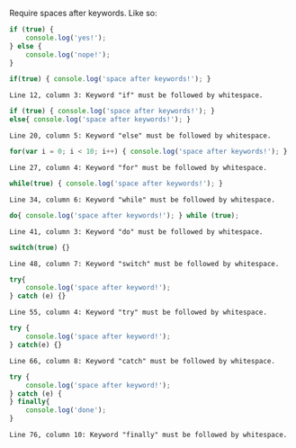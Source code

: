 Require spaces after keywords. Like so:

```js
if (true) {
    console.log('yes!');
} else {
    console.log('nope!');
}
```

```js
if(true) { console.log('space after keywords!'); }
```
```output
Line 12, column 3: Keyword "if" must be followed by whitespace.
```

```js
if (true) { console.log('space after keywords!'); }
else{ console.log('space after keywords!'); }
```
```output
Line 20, column 5: Keyword "else" must be followed by whitespace.
```

```js
for(var i = 0; i < 10; i++) { console.log('space after keywords!'); }
```
```output
Line 27, column 4: Keyword "for" must be followed by whitespace.
```

```js
while(true) { console.log('space after keywords!'); }
```
```output
Line 34, column 6: Keyword "while" must be followed by whitespace.
```

```js
do{ console.log('space after keywords!'); } while (true);
```
```output
Line 41, column 3: Keyword "do" must be followed by whitespace.
```

```js
switch(true) {}
```
```output
Line 48, column 7: Keyword "switch" must be followed by whitespace.
```

```js
try{
    console.log('space after keyword!');
} catch (e) {}
```
```output
Line 55, column 4: Keyword "try" must be followed by whitespace.
```

```js
try {
    console.log('space after keyword!');
} catch(e) {}
```
```output
Line 66, column 8: Keyword "catch" must be followed by whitespace.
```

```js
try {
    console.log('space after keyword!');
} catch (e) {
} finally{
    console.log('done');
}
```
```output
Line 76, column 10: Keyword "finally" must be followed by whitespace.
```
